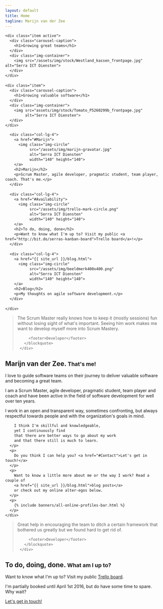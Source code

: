 ```yaml
---
layout: default
title: Home
tagline: Marijn van der Zee
---
```


<div id="myCarousel" class="carousel slide" data-ride="carousel">
  <!--   
  <ol class="carousel-indicators">
    <li data-target="#myCarousel" data-slide-to="0" class="active"></li>
    <li data-target="#myCarousel" data-slide-to="1"></li>
  </ol>
   -->  
  <div class="carousel-inner" role="listbox">

    <div class="item active">
      <div class="carousel-caption">
        <h1>Growing great teams</h1>
      </div>
      <div class="img-container">
        <img src="/assets/img/stock/Westland_kassen_frontpage.jpg" alt="Serra ICT Diensten">
      </div>
    </div>

    <div class="item">
      <div class="carousel-caption">
        <h1>Growing valuable software</h1>
      </div>
      <div class="img-container">
        <img src="assets/img/stock/Tomato_P5260299b_frontpage.jpg"
             alt="Serra ICT Diensten">
      </div>
    </div>
    
  </div>
  <!-- 
  <a class="left carousel-control" href="#myCarousel" role="button" data-slide="prev">
    <span class="glyphicon glyphicon-chevron-left" aria-hidden="true"></span>
    <span class="sr-only">Previous</span>
  </a>
  <a class="right carousel-control" href="#myCarousel" role="button" data-slide="next">
    <span class="glyphicon glyphicon-chevron-right" aria-hidden="true"></span>
    <span class="sr-only">Next</span>
  </a>
   -->
</div>
<div class="marketing header">
  <div class="container marketing">
    <div class="row">
          
      <div class="col-lg-4">
        <a href="#Marijn">
          <img class="img-circle" 
               src="/assets/img/marijn-gravatar.jpg" 
               alt="Serra ICT Diensten" 
               width="140" height="140">
        </a>
        <h2>Marijn</h2>
        <p>Scrum Master, agile developer, pragmatic student, team player, coach. That's me.</p>
      </div>

      <div class="col-lg-4">
        <a href="#Availability">
          <img class="img-circle" 
               src="/assets/img/trello-mark-circle.png" 
               alt="Serra ICT Diensten" 
               width="140" height="140">
        </a>
        <h2>To do, doing, done</h2>
        <p>Want to know what I'm up to? Visit my public <a href="http://bit.do/serras-kanban-board">Trello board</a>!</p>
      </div>

      <div class="col-lg-4">
        <a href="{{ site_url }}/blog.html">
          <img class="img-circle" 
               src="/assets/img/beeldmerk400x400.png" 
               alt="Serra ICT Diensten" 
               width="140" height="140">
        </a>
        <h2>Blog</h2>
        <p>My thoughts on agile software development.</p>
      </div>    
    
    </div>
  </div>
</div>
<div class="container marketing">

  <div class="divider"></div>

  <div class="row">
     <div class="col-md-12">
       <blockquote>
         <p>The Scrum Master really knows how to keep it (mostly sessions) fun without losing sight of what's important. Seeing him work makes me want to develop myself more into Scrum Mastery.</p>

         <footer>Developer</footer>
       </blockquote>
     </div>
  </div>

  <a id="Marijn"></a>

  <div class="divider"></div>

  <div class="row">
    <div class="col-md-12">
      <h2>Marijn van der Zee. <small>That's me!</small></h2>
      <p >
        I love to guide software teams on their journey to deliver valuable software and becoming a great team. 
      </p>
      <p>
        I am a Scrum Master, agile developer, pragmatic student, team player and coach and have been active in the field of software development for well over ten years.
      </p>
      <p>
        I work in an open and transparent way, 
        sometimes confronting,
        but always respectful towards people 
        and with the organization's goals in mind. 

        I think I'm skillful and knowledgeable, 
        yet I continuously find 
        that there are better ways to go about my work
        and that there still is much to learn.
      </p>
      <p>
        Do you think I can help you? <a href="#Contact">Let's get in touch!</a>
      </p>
      <p>
        Want to know a little more about me or the way I work? Read a couple of 
        <a href="{{ site_url }}/blog.html">blog posts</a> 
        or check out my online alter-egos below.
      </p>
      <p>
        {% include banners/all-online-profiles-bar.html %}
      </p>
    </div>
  </div>

  <div class="divider"></div>

  <div class="row">
     <div class="col-md-12">
       <blockquote>
         <p>Great help in encouraging the team to ditch a certain framework that bothered us greatly but we found hard to get rid of.</p>

         <footer>Developer</footer>
       </blockquote>
     </div>
  </div>

  <a id="Availability"></a>

  <div class="divider"></div>

  <div class="row featurette">
    <div class="col-md-12">
      <h2>To do, doing, done. <small>What am I up to?</small></h2>
      <p>
      Want to know what I'm up to? Visit my public <a href="http://bit.do/serras-kanban-board">Trello board</a>.
      </p>
      <p>I'm partially booked until April 1st 2016, but do have some time to spare. Why wait?</p>
      <p><a href="#Contact" class="btn btn-primary">Let's get in touch!</a></p>
    </div>

  </div>

</div>

<a id="Contact"></a>


